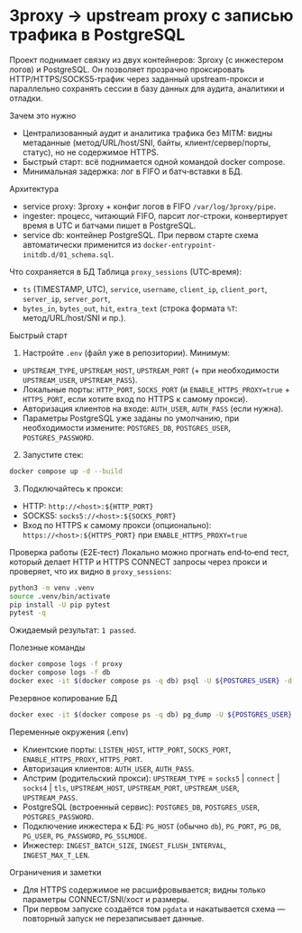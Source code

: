# 3proxy → upstream proxy с записью трафика в PostgreSQL

Проект поднимает связку из двух контейнеров: 3proxy (с инжестером логов) и PostgreSQL. Он позволяет прозрачно проксировать HTTP/HTTPS/SOCKS5‑трафик через заданный upstream-прокси и параллельно сохранять сессии в базу данных для аудита, аналитики и отладки.

Зачем это нужно
- Централизованный аудит и аналитика трафика без MITM: видны метаданные (метод/URL/host/SNI, байты, клиент/сервер/порты, статус), но не содержимое HTTPS.
- Быстрый старт: всё поднимается одной командой docker compose.
- Минимальная задержка: лог в FIFO и батч‑вставки в БД.

Архитектура
- service proxy: 3proxy + конфиг логов в FIFO `/var/log/3proxy/pipe`.
- ingester: процесс, читающий FIFO, парсит лог-строки, конвертирует время в UTC и батчами пишет в PostgreSQL.
- service db: контейнер PostgreSQL. При первом старте схема автоматически применится из `docker-entrypoint-initdb.d/01_schema.sql`.

Что сохраняется в БД
Таблица `proxy_sessions` (UTC‑время):
- `ts` (TIMESTAMP, UTC), `service`, `username`, `client_ip`, `client_port`, `server_ip`, `server_port`,
- `bytes_in`, `bytes_out`, `hit`, `extra_text` (строка формата `%T`: метод/URL/host/SNI и пр.).

Быстрый старт
1) Настройте `.env` (файл уже в репозитории). Минимум:
- `UPSTREAM_TYPE`, `UPSTREAM_HOST`, `UPSTREAM_PORT` (+ при необходимости `UPSTREAM_USER`, `UPSTREAM_PASS`).
- Локальные порты: `HTTP_PORT`, `SOCKS_PORT` (и `ENABLE_HTTPS_PROXY=true` + `HTTPS_PORT`, если хотите вход по HTTPS к самому прокси).
- Авторизация клиентов на входе: `AUTH_USER`, `AUTH_PASS` (если нужна).
- Параметры PostgreSQL уже заданы по умолчанию, при необходимости измените: `POSTGRES_DB`, `POSTGRES_USER`, `POSTGRES_PASSWORD`.

2) Запустите стек:
```bash
docker compose up -d --build
```

3) Подключайтесь к прокси:
- HTTP: `http://<host>:${HTTP_PORT}`
- SOCKS5: `socks5://<host>:${SOCKS_PORT}`
- Вход по HTTPS к самому прокси (опционально): `https://<host>:${HTTPS_PORT}` при `ENABLE_HTTPS_PROXY=true`

Проверка работы (E2E‑тест)
Локально можно прогнать end‑to‑end тест, который делает HTTP и HTTPS CONNECT запросы через прокси и проверяет, что их видно в `proxy_sessions`:
```bash
python3 -m venv .venv
source .venv/bin/activate
pip install -U pip pytest
pytest -q
```
Ожидаемый результат: `1 passed`.

Полезные команды
```bash
docker compose logs -f proxy
docker compose logs -f db
docker exec -it $(docker compose ps -q db) psql -U ${POSTGRES_USER} -d ${POSTGRES_DB}
```

Резервное копирование БД
```bash
docker exec -it $(docker compose ps -q db) pg_dump -U ${POSTGRES_USER} ${POSTGRES_DB} > dump.sql
```

Переменные окружения (.env)
- Клиентские порты: `LISTEN_HOST`, `HTTP_PORT`, `SOCKS_PORT`, `ENABLE_HTTPS_PROXY`, `HTTPS_PORT`.
- Авторизация клиентов: `AUTH_USER`, `AUTH_PASS`.
- Апстрим (родительский прокси): `UPSTREAM_TYPE` = `socks5` | `connect` | `socks4` | `tls`, `UPSTREAM_HOST`, `UPSTREAM_PORT`, `UPSTREAM_USER`, `UPSTREAM_PASS`.
- PostgreSQL (встроенный сервис): `POSTGRES_DB`, `POSTGRES_USER`, `POSTGRES_PASSWORD`.
- Подключение инжестера к БД: `PG_HOST` (обычно `db`), `PG_PORT`, `PG_DB`, `PG_USER`, `PG_PASSWORD`, `PG_SSLMODE`.
- Инжестер: `INGEST_BATCH_SIZE`, `INGEST_FLUSH_INTERVAL`, `INGEST_MAX_T_LEN`.

Ограничения и заметки
- Для HTTPS содержимое не расшифровывается; видны только параметры CONNECT/SNI/хост и размеры.
- При первом запуске создаётся том `pgdata` и накатывается схема — повторный запуск не перезаписывает данные.

